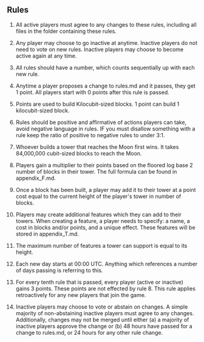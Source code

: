 ## Rules

1. All active players must agree to any changes to these rules, including all files in the folder containing these rules.

2. Any player may choose to go inactive at anytime. Inactive players do not need to vote on new rules. Inactive players may choose to become active again at any time. 

3. All rules should have a number, which counts sequentially up with each new rule.

4. Anytime a player proposes a change to rules.md and it passes, they get 1 point. All players start with 0 points after this rule is passed.

5. Points are used to build Kilocubit-sized blocks. 1 point can build 1 kilocubit-sized block.

6. Rules should be positive and affirmative of actions players can take, avoid negative language in rules. IF you must disallow something with a rule keep the ratio of positive to negative rules to under 3:1. 

7. Whoever builds a tower that reaches the Moon first wins. It takes 84,000,000 cubit-sized blocks to reach the Moon.

8. Players gain a multiplier to their points based on the floored log base 2 number of blocks in their tower. The full formula can be found in appendix_F.md. 

9. Once a block has been built, a player may add it to their tower at a point cost equal to the current height of the player's tower in number of blocks.

10. Players may create additional features which they can add to their towers. When creating a feature, a player needs to specify: a name, a cost in blocks and/or points, and a unique effect. These features will be stored in appendix_T.md.

11. The maximum number of features a tower can support is equal to its height.

12. Each new day starts at 00:00 UTC. Anything which references a number of days passing is referring to this.

13. For every tenth rule that is passed, every player (active or inactive) gains 3 points. These points are not effected by rule 8. This rule applies retroactively for any new players that join the game.

14. Inactive players may choose to vote or abstain on changes. A simple majority of non-abstaining inactive players must agree to any changes. Additionally, changes may not be merged until either (a) a majority of inactive players approve the change or (b) 48 hours have passed for a change to rules.md, or 24 hours for any other rule change.
